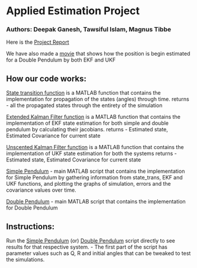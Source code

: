 # Applied Estimation Project

### Authors: Deepak Ganesh, Tawsiful Islam, Magnus Tibbe


Here is the [Project Report](https://github.com/deepak046/AE_project/blob/main/AE_project_report.pdf) 

We have also made a [movie](https://github.com/deepak046/AE_project/blob/main/Double_Pendulum_movie.mp4) that shows how the position is begin estimated for a Double Pendulum by both EKF and UKF

## How our code works:

[State transition function](AE_project/state_trans.m) is a MATLAB function that contains the implementation for propagation of the states (angles) through time.
    returns - all the propagated states through the entirety of the simulation

[Extended Kalman Filter function](AE_project/EKF.m) is a MATLAB function that contains the implementation of EKF state estimation for both simple and double pendulum by calculating their jacobians.
    returns - Estimated state, Estimated Covariance for current state

[Unscented Kalman Filter function](AE_project/UKF.m) is a MATLAB function that contains the implementation of UKF state estimation for both the systems
    returns - Estimated state, Estimated Covariance for current state

[Simple Pendulum](AE_project/Simple_Pendulum.m) - main MATLAB script that contains the implementation for Simple Pendulum by gathering information from state_trans, EKF and UKF functions, and plotting the graphs of simulation, errors and the covariance values over time.

[Double Pendulum](AE_project/Double_Pendulum.m) - main MATLAB script that contains the implementation for Double Pendulum


## Instructions:

Run the [Simple Pendulum](AE_project/Simple_Pendulum.m) (or) [Double Pendulum](AE_project/Double_Pendulum.m) script directly to see results for that respective system. 
    - The first part of the script has parameter values such as Q, R and initial angles that
    can be tweaked to test the simulations.
 
